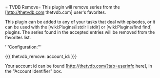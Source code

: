 = TVDB Remove=
This plugin will remove series from the [http://thetvdb.com thetvdb.com] user's favorites.

This plugin can be added to any of your tasks that deal with episodes, or it can be used with the [wiki:Plugins/listdir listdir] or [wiki:Plugins/find find] plugins. The series found in the accepted entries will be removed from the favorites list.

'''Configuration:'''

{{{
thetvdb_remove:
  account_id: <your account id>
}}}

Your account id can be found [http://thetvdb.com/?tab=userinfo here], in the "Account Identifier" box.